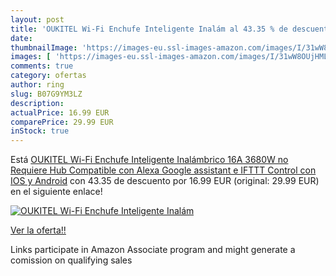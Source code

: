 ```yaml
---
layout: post
title: 'OUKITEL Wi-Fi Enchufe Inteligente Inalám al 43.35 % de descuento'
date: 
thumbnailImage: 'https://images-eu.ssl-images-amazon.com/images/I/31wW8OUjHML._SL200_.jpg'
images: [ 'https://images-eu.ssl-images-amazon.com/images/I/31wW8OUjHML._SL200_.jpg' ]
comments: true
category: ofertas
author: ring
slug: B07G9YM3LZ
description:
actualPrice: 16.99 EUR
comparePrice: 29.99 EUR
inStock: true
---
```


Está [OUKITEL Wi-Fi Enchufe Inteligente Inalámbrico 16A 3680W no Requiere Hub Compatible con Alexa  Google assistant e IFTTT Control con IOS y Android](https://www.amazon.es/dp/B07G9YM3LZ/?tag=tolees-21) con 43.35 de descuento por 16.99 EUR (original: 29.99 EUR) en el siguiente enlace!

[![OUKITEL Wi-Fi Enchufe Inteligente Inalám](https://images-eu.ssl-images-amazon.com/images/I/31wW8OUjHML._SL200_.jpg)](https://www.amazon.es/dp/B07G9YM3LZ/?tag=tolees-21)

[Ver la oferta!!](https://www.amazon.es/dp/B07G9YM3LZ/?tag=tolees-21)

Links participate in Amazon Associate program and might generate a comission on qualifying sales


